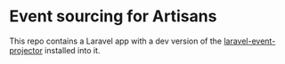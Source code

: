 # Event sourcing for Artisans

This repo contains a Laravel app with a dev version of the [laravel-event-projector](https://github.com/spatie/laravel-event-projector) installed into it.